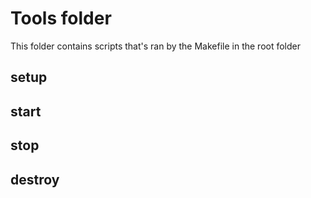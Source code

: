 # Tools folder
This folder contains scripts that's ran by the Makefile in the root folder

## setup

## start

## stop

## destroy
